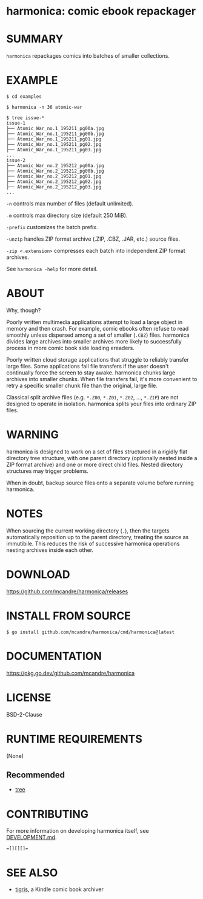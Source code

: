# harmonica: comic ebook repackager

# SUMMARY

`harmonica` repackages comics into batches of smaller collections.

# EXAMPLE

```console
$ cd examples

$ harmonica -n 36 atomic-war

$ tree issue-*
issue-1
├── Atomic_War_no.1_195211_pg00a.jpg
├── Atomic_War_no.1_195211_pg00b.jpg
├── Atomic_War_no.1_195211_pg01.jpg
├── Atomic_War_no.1_195211_pg02.jpg
├── Atomic_War_no.1_195211_pg03.jpg
...
issue-2
├── Atomic_War_no.2_195212_pg00a.jpg
├── Atomic_War_no.2_195212_pg00b.jpg
├── Atomic_War_no.2_195212_pg01.jpg
├── Atomic_War_no.2_195212_pg02.jpg
├── Atomic_War_no.2_195212_pg03.jpg
...
```

`-n` controls max number of files (default unlimited).

`-m` controls max directory size (default 250 MiB).

`-prefix` customizes the batch prefix.

`-unzip` handles ZIP format archive (.ZIP, .CBZ, .JAR, etc.) source files.

`-zip <.extension>` compresses each batch into independent ZIP format archives.

See `harmonica -help` for more detail.

# ABOUT

Why, though?

Poorly written multimedia applications attempt to load a large object in memory and then crash. For example, comic ebooks often refuse to read smoothly unless dispersed among a set of smaller (`.CBZ`) files. harmonica divides large archives into smaller archives more likely to successfully process in more comic book side loading ereaders.

Poorly written cloud storage applications that struggle to reliably transfer large files. Some applications fail file transfers if the user doesn't continually force the screen to stay awake. harmonica chunks large archives into smaller chunks. When file transfers fail, it's more convenient to retry a specific smaller chunk file than the original, large file.

Classical split archive files (e.g. `*.Z00`, `*.Z01`, `*.Z02`, ..., `*.ZIP`) are not designed to operate in isolation. harmonica splits your files into ordinary ZIP files.

# WARNING

harmonica is designed to work on a set of files structured in a rigidly flat directory tree structure, with one parent directory (optionally nested inside a ZIP format archive) and one or more direct child files. Nested directory structures may trigger problems.

When in doubt, backup source files onto a separate volume before running harmonica.

# NOTES

When sourcing the current working directory (`.`), then the targets automatically reposition up to the parent directory, treating the source as immutibile. This reduces the risk of successive harmonica operations nesting archives inside each other.

# DOWNLOAD

https://github.com/mcandre/harmonica/releases

# INSTALL FROM SOURCE

```console
$ go install github.com/mcandre/harmonica/cmd/harmonica@latest
```

# DOCUMENTATION

https://pkg.go.dev/github.com/mcandre/harmonica

# LICENSE

BSD-2-Clause

# RUNTIME REQUIREMENTS

(None)

## Recommended

* [tree](https://linux.die.net/man/1/tree)

# CONTRIBUTING

For more information on developing harmonica itself, see [DEVELOPMENT.md](DEVELOPMENT.md).

```text
=[][][]=
```

# SEE ALSO

* [tigris](https://github.com/mcandre/tigris), a Kindle comic book archiver
